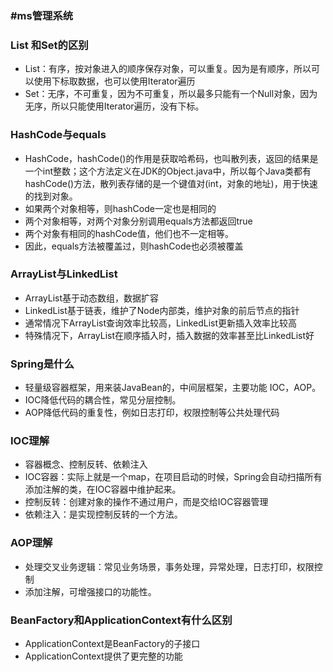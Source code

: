 ### #ms管理系统

### List 和Set的区别

- List：有序，按对象进入的顺序保存对象，可以重复。因为是有顺序，所以可以使用下标取数据，也可以使用Iterator遍历
- Set：无序，不可重复，因为不可重复，所以最多只能有一个Null对象，因为无序，所以只能使用Iterator遍历，没有下标。

### HashCode与equals

- HashCode，hashCode()的作用是获取哈希码，也叫散列表，返回的结果是一个int整数；这个方法定义在JDK的Object.java中，所以每个Java类都有hashCode()方法，散列表存储的是一个键值对(int，对象的地址)，用于快速的找到对象。
- 如果两个对象相等，则hashCode一定也是相同的
- 两个对象相等，对两个对象分别调用equals方法都返回true
- 两个对象有相同的hashCode值，他们也不一定相等。
- 因此，equals方法被覆盖过，则hashCode也必须被覆盖

### ArrayList与LinkedList

- ArrayList基于动态数组，数据扩容
- LinkedList基于链表，维护了Node内部类，维护对象的前后节点的指针
- 通常情况下ArrayList查询效率比较高，LinkedList更新插入效率比较高
- 特殊情况下，ArrayList在顺序插入时，插入数据的效率甚至比LinkedList好

### Spring是什么

- 轻量级容器框架，用来装JavaBean的，中间层框架，主要功能 IOC，AOP。
- IOC降低代码的耦合性，常见分层控制。
- AOP降低代码的重复性，例如日志打印，权限控制等公共处理代码

### IOC理解

- 容器概念、控制反转、依赖注入
- IOC容器：实际上就是一个map，在项目启动的时候，Spring会自动扫描所有添加注解的类，在IOC容器中维护起来。
- 控制反转：创建对象的操作不通过用户，而是交给IOC容器管理
- 依赖注入：是实现控制反转的一个方法。

### AOP理解

- 处理交叉业务逻辑：常见业务场景，事务处理，异常处理，日志打印，权限控制
- 添加注解，可增强接口的功能性。

### BeanFactory和ApplicationContext有什么区别

- ApplicationContext是BeanFactory的子接口
- ApplicationContext提供了更完整的功能

